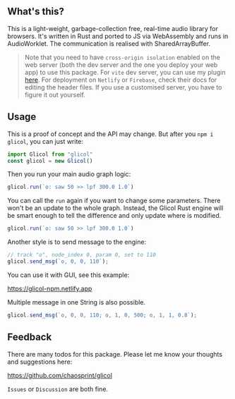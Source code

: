 ## What's this?

This is a light-weight, garbage-collection free, real-time audio library for browsers. It's written in Rust and ported to JS via WebAssembly and runs in AudioWorklet. The communication is realised with SharedArrayBuffer.

> Note that you need to have `cross-origin isolation` enabled on the web server (both the dev server and the one you deploy your web app) to use this package. For `vite` dev server, you can use my plugin [here](https://github.com/chaosprint/vite-plugin-cross-origin-isolation). For deployment on `Netlify` or `Firebase`, check their docs for editing the header files. If you use a customised server, you have to figure it out yourself.

## Usage

This is a proof of concept and the API may change. But after you `npm i glicol`, you can just write:

```js
import Glicol from "glicol"
const glicol = new Glicol()
```

Then you run your main audio graph logic:

```js
glicol.run(`o: saw 50 >> lpf 300.0 1.0`)
```

You can call the `run` again if you want to change some parameters. There won't be an update to the whole graph. Instead, the Glicol Rust engine will be smart enough to tell the difference and only update where is modified.

```js
glicol.run(`o: saw 50 >> lpf 300.0 1.0`)
```

Another style is to send message to the engine:

```js
// track "o", node_index 0, param 0, set to 110
glicol.send_msg(`o, 0, 0, 110`);
```

You can use it with GUI, see this example:

https://glicol-npm.netlify.app

Multiple message in one String is also possible.

```js
glicol.send_msg(`o, 0, 0, 110; o, 1, 0, 500; o, 1, 1, 0.8`);
```

## Feedback

There are many todos for this package. Please let me know your thoughts and suggestions here:

https://github.com/chaosprint/glicol

`Issues` or `Discussion` are both fine.
